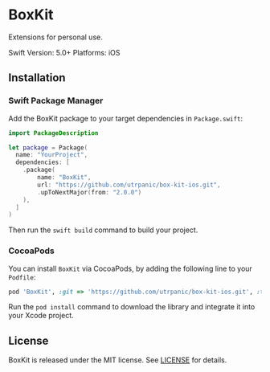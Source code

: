 # BoxKit

Extensions for personal use.

Swift Version: 5.0+
Platforms: iOS

## Installation

### Swift Package Manager

Add the BoxKit package to your target dependencies in `Package.swift`:

```swift
import PackageDescription

let package = Package(
  name: "YourProject",
  dependencies: [
    .package(
        name: "BoxKit", 
        url: "https://github.com/utrpanic/box-kit-ios.git", 
        .upToNextMajor(from: "2.0.0")
    ),
  ]
)
```

Then run the `swift build` command to build your project.

### CocoaPods

You can install `BoxKit` via CocoaPods,
by adding the following line to your `Podfile`:

```ruby
pod 'BoxKit', :git => 'https://github.com/utrpanic/box-kit-ios.git', :tag => 'v2.2.1'
```

Run the `pod install` command to download the library
and integrate it into your Xcode project.

## License

BoxKit is released under the MIT license. See [LICENSE](https://github.com/utrpanic/box-kit-ios/blob/master/LICENSE) for details.
